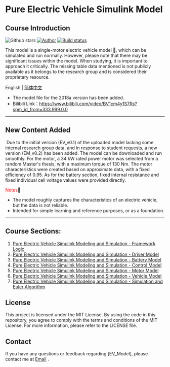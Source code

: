 # Pure Electric Vehicle Simulink Model

## Course Introduction	
![Github stars](https://img.shields.io/github/stars/suntong-1221/EV_Model.svg)
[![Author](https://img.shields.io/badge/author-atong-violet.svg?style=flat-square)](https://github.com/atongrun)
[![Build status](https://ci.appveyor.com/api/projects/status/sb279kxuv1be391g?svg=true)](https://ci.appveyor.com/project/suntong-1221/EV_Model)


This model is a single-motor electric vehicle model 🚗, which can be simulated and run normally. However, please note that there may be significant issues within the model. When studying, it is important to approach it critically. The missing table data mentioned is not publicly available as it belongs to the research group and is considered their proprietary resource.

English | [简体中文](zh_cn_readme.md)

+ The model file for the 2018a version has been added.
+ Bilibili Link：https://www.bilibili.com/video/BV1cm4y1S7Rs?spm_id_from=333.999.0.0
  
---

## New Content Added

​	Due to the initial version (EV_v0.1) of the uploaded model lacking some internal research group data, and in response to student requests, a new version (EM_v0.2) has been added. The model can be downloaded and run smoothly. For the motor, a 34 kW rated power motor was selected from a random Master's thesis, with a maximum torque of 130 Nm. The motor characteristics were created based on approximate data, with a fixed efficiency of 0.95. As for the battery section, fixed internal resistance and fixed individual cell voltage values were provided directly.

<font color=Red>Notes</font>:underage:

+ The model roughly captures the characteristics of an electric vehicle, but the data is not reliable.
+ Intended for simple learning and reference purposes, or as a foundation.
---
## Course Sections:

1. [Pure Electric Vehicle Simulink Modeling and Simulation - Framework Logic](https://www.bilibili.com/video/BV1cm4y1S7Rs/?spm_id_from=333.788&vd_source=df2f7337299806c5a1ed5a5f5b4ffd1d)
2. [Pure Electric Vehicle Simulink Modeling and Simulation - Driver Model](https://www.bilibili.com/video/BV1a3411Y7dg/?spm_id_from=333.788&vd_source=df2f7337299806c5a1ed5a5f5b4ffd1d)
3. [Pure Electric Vehicle Simulink Modeling and Simulation - Battery Model](https://www.bilibili.com/video/BV1GT4y1y7TU/?spm_id_from=333.788&vd_source=df2f7337299806c5a1ed5a5f5b4ffd1d)
4. [Pure Electric Vehicle Simulink Modeling and Simulation - Control Model](https://www.bilibili.com/video/BV18L4y1s7W2/?spm_id_from=333.788&vd_source=df2f7337299806c5a1ed5a5f5b4ffd1d)
5. [Pure Electric Vehicle Simulink Modeling and Simulation - Motor Model](https://www.bilibili.com/video/BV1Yq4y1b7PB/?spm_id_from=333.788&vd_source=df2f7337299806c5a1ed5a5f5b4ffd1d)
6. [Pure Electric Vehicle Simulink Modeling and Simulation - Vehicle Model](https://www.bilibili.com/video/BV1kb4y177MD/?spm_id_from=333.788&vd_source=df2f7337299806c5a1ed5a5f5b4ffd1d)
7. [Pure Electric Vehicle Simulink Modeling and Simulation - Simulation and Euler Algorithm](https://www.bilibili.com/video/BV1r5411o7Rg/?spm_id_from=333.788&vd_source=df2f7337299806c5a1ed5a5f5b4ffd1d)

## License
This project is licensed under the MIT License. By using the code in this repository, you agree to comply with the terms and conditions of the MIT License. For more information, please refer to the LICENSE file.

## Contact
If you have any questions or feedback regarding [EV_Model], please contact me at [Email](mailto:atongrun@outlook.com) .

